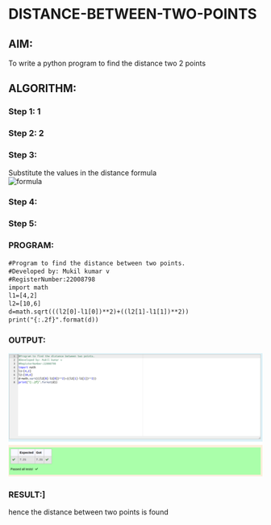 # DISTANCE-BETWEEN-TWO-POINTS

## AIM:
To write a python program to find the distance two 2 points
## ALGORITHM:
### Step 1: 1

### Step 2: 2

### Step 3: 
Substitute the values in the distance formula  
![formula](./formula.JPG)
### Step 4: 

### Step 5: 

### PROGRAM:
  ````
  #Program to find the distance between two points.
#Developed by: Mukil kumar v
#RegisterNumber:22008798
import math
l1=[4,2]
l2=[10,6]
d=math.sqrt(((l2[0]-l1[0])**2)+((l2[1]-l1[1])**2))
print("{:.2f}".format(d))
````
### OUTPUT:
![output](./Screenshot%20from%202022-12-28%2018-07-54.png)

### RESULT:]
hence the distance between two points is found
